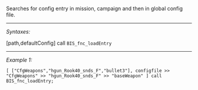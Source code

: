 Searches for config entry in mission, campaign and then in global config file.


---
*Syntaxes:*

[path,defaultConfig] call `BIS_fnc_loadEntry`

---
*Example 1:*

```sqf
[ ["CfgWeapons","hgun_Rook40_snds_F","bullet3"], configfile >> "CfgWeapons" >> "hgun_Rook40_snds_F" >> "baseWeapon" ] call BIS_fnc_loadEntry;
```